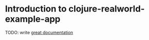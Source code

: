 # Introduction to clojure-realworld-example-app

TODO: write [great documentation](http://jacobian.org/writing/what-to-write/)
